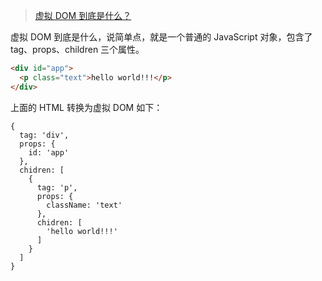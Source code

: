 > [虚拟 DOM 到底是什么？](https://blog.shenfq.com/2019/%E8%99%9A%E6%8B%9F-dom-%E5%88%B0%E5%BA%95%E6%98%AF%E4%BB%80%E4%B9%88%EF%BC%9F/)


虚拟 DOM 到底是什么，说简单点，就是一个普通的 JavaScript 对象，包含了 tag、props、children 三个属性。

```html
<div id="app">
  <p class="text">hello world!!!</p>
</div>
```
上面的 HTML 转换为虚拟 DOM 如下：
```
{
  tag: 'div',
  props: {
    id: 'app'
  },
  chidren: [
    {
      tag: 'p',
      props: {
        className: 'text'
      },
      chidren: [
        'hello world!!!'
      ]
    }
  ]
}
```
